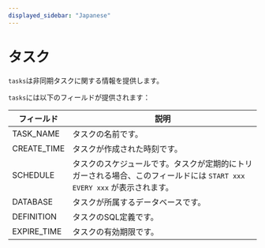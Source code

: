 ```yaml
---
displayed_sidebar: "Japanese"
---
```


# タスク

`tasks`は非同期タスクに関する情報を提供します。

`tasks`には以下のフィールドが提供されます：

| **フィールド** | **説明**                                                     |
| -------------- | ------------------------------------------------------------ |
| TASK_NAME      | タスクの名前です。                                            |
| CREATE_TIME    | タスクが作成された時刻です。                                  |
| SCHEDULE       | タスクのスケジュールです。タスクが定期的にトリガーされる場合、このフィールドには `START xxx EVERY xxx` が表示されます。 |
| DATABASE       | タスクが所属するデータベースです。                            |
| DEFINITION     | タスクのSQL定義です。                                         |
| EXPIRE_TIME    | タスクの有効期限です。                                        |
